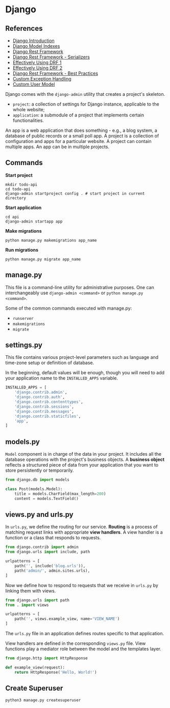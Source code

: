 # Django

## References

- [Django Introduction](https://docs.djangoproject.com/en/4.2/intro/tutorial01/)
- [Django Model Indexes](https://docs.djangoproject.com/en/4.2/ref/models/indexes/)
- [Django Rest Framework](https://www.django-rest-framework.org)
- [Django Rest Framework - Serializers](https://testdriven.io/blog/drf-serializers/)
- [Effectively Using DRF 1](https://profil-software.com/blog/development/10-things-you-need-know-effectively-use-django-rest-framework/)
- [Effectively Using DRF 2](https://www.velotio.com/engineering-blog/using-drf-for-faster-apis)
- [Django Rest Framework - Best Practices](https://rpep.dev/posts/best-practices-django-views/)
- [Custom Exception Handling](https://medium.com/turkcell/request-validation-and-custom-exception-handling-in-django-rest-framework-649fddecb415)
- [Custom User Model](https://dev.to/earthcomfy/getting-started-custom-user-model-5hc)


Django comes with the `django-admin` utility that creates a project's skeleton.

- `project`: a collection of settings for Django instance, applicable to the whole website;
- `application`: a submodule of a project that implements certain functionalities.

An app is a web application that does something - e.g., a blog system, a database of public
records or a small poll app. A project is a collection of configuration and apps for a
particular website. A project can contain multiple apps. An app can be in multiple projects.

## Commands

**Start project**

```shell
mkdir todo-api
cd todo-api
django-admin startproject config . # start project in current directory
```

**Start application**

```shell
cd api
django-admin startapp app
```

**Make migrations**

```shell
python manage.py makemigrations app_name
```

**Run migrations**

```shell
python manage.py migrate app_name
```

## manage.py

This file is a command-line utility for administrative purposes. One can interchangeably use
`django-admin <command>` or `python manage.py <command>`.

Some of the common commands executed with manage.py:

- `runserver`
- `makemigrations`
- `migrate`

## settings.py

This file contains various project-level parameters such as language and time-zone setup or
definition of database.

In the beginning, default values will be enough, though you will need to add your application
name to the `INSTALLED_APPS` variable.

```python
INSTALLED_APPS = [
    'django.contrib.admin',
    'django.contrib.auth',
    'django.contrib.contenttypes',
    'django.contrib.sessions',
    'django.contrib.messages',
    'django.contrib.staticfiles',
    'app',
]
```

## models.py

`Model` component is in charge of the data in your project. It includes all the database
operations with the project's business objects. A **business object** reflects a structured
piece of data from your application that you want to store persistently or temporarily.

```python
from django.db import models

class Post(models.Model):
    title = models.CharField(max_length=200)
    content = models.TextField()
```

## views.py and urls.py

In `urls.py`, we define the routing for our service. **Routing** is a process of matching
request links with appropriate **view handlers**. A view handler is a function or a class
that responds to requests.

```python
from django.contrib import admin
from django.urls import include, path

urlpatterns = [
    path('', include('blog.urls')),
    path('admin/', admin.sites.urls),
]
```

Now we define how to respond to requests that we receive in `urls.py` by linking them with views.

```python
from django.urls import path
from . import views

urlpatterns = [
    path('', views.example_view, name='VIEW_NAME')
]
```

The `urls.py` file in an application defines routes specific to that application.

View handlers are defined in the corresponding `views.py` file. View functions play a mediator
role between the model and the templates layer.

```python
from django.http import HttpResponse

def example_view(request):
    return HttpResponse('Hello, World!')
```

## Create Superuser

```shell
python3 manage.py createsuperuser
```